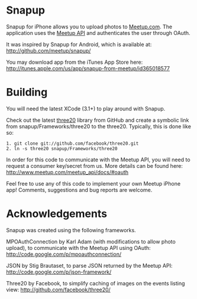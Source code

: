 Snapup
======

Snapup for iPhone allows you to upload photos to [Meetup.com][]. The application uses the [Meetup API][] and authenticates the user through OAuth.

It was inspired by Snapup for Android, which is available at:
<http://github.com/meetup/snapup/>

[Meetup.com]: http://www.meetup.com/
[Meetup API]: http://www.meetup.com/meetup_api/

You may download app from the iTunes App Store here:
<http://itunes.apple.com/us/app/snapup-from-meetup/id365018577>

Building
========

You will need the latest XCode (3.1+) to play around with Snapup.

Check out the latest [three20][] library from GitHub and create a symbolic link from snapup/Frameworks/three20 to the three20. Typically, this is done like so:

	1. git clone git://github.com/facebook/three20.git
	2. ln -s three20 snapup/Frameworks/three20

In order for this code to communicate with the Meetup API, you will need to request a consumer key/secret from us. More details can be found here:
<http://www.meetup.com/meetup_api/docs/#oauth>

Feel free to use any of this code to implement your own Meetup iPhone app! Comments, suggestions and bug reports are welcome.

[three20]: http://github.com/facebook/three20/

Acknowledgements
================

Snapup was created using the following frameworks.

MPOAuthConnection by Karl Adam (with modifications to allow photo upload), to communicate with the Meetup API using OAuth:
<http://code.google.com/p/mpoauthconnection/>

JSON by Stig Brautaset, to parse JSON returned by the Meetup API:
<http://code.google.com/p/json-framework/>

Three20 by Facebook, to simplify caching of images on the events listing view:
<http://github.com/facebook/three20/>
